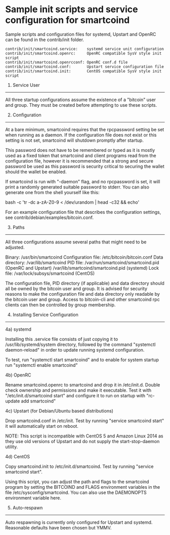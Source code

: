 Sample init scripts and service configuration for smartcoind
==========================================================

Sample scripts and configuration files for systemd, Upstart and OpenRC
can be found in the contrib/init folder.

    contrib/init/smartcoind.service:    systemd service unit configuration
    contrib/init/smartcoind.openrc:     OpenRC compatible SysV style init script
    contrib/init/smartcoind.openrcconf: OpenRC conf.d file
    contrib/init/smartcoind.conf:       Upstart service configuration file
    contrib/init/smartcoind.init:       CentOS compatible SysV style init script

1. Service User
---------------------------------

All three startup configurations assume the existence of a "bitcoin" user
and group.  They must be created before attempting to use these scripts.

2. Configuration
---------------------------------

At a bare minimum, smartcoind requires that the rpcpassword setting be set
when running as a daemon.  If the configuration file does not exist or this
setting is not set, smartcoind will shutdown promptly after startup.

This password does not have to be remembered or typed as it is mostly used
as a fixed token that smartcoind and client programs read from the configuration
file, however it is recommended that a strong and secure password be used
as this password is security critical to securing the wallet should the
wallet be enabled.

If smartcoind is run with "-daemon" flag, and no rpcpassword is set, it will
print a randomly generated suitable password to stderr.  You can also
generate one from the shell yourself like this:

bash -c 'tr -dc a-zA-Z0-9 < /dev/urandom | head -c32 && echo'


For an example configuration file that describes the configuration settings,
see contrib/debian/examples/bitcoin.conf.

3. Paths
---------------------------------

All three configurations assume several paths that might need to be adjusted.

Binary:              /usr/bin/smartcoind
Configuration file:  /etc/bitcoin/bitcoin.conf
Data directory:      /var/lib/smartcoind
PID file:            /var/run/smartcoind/smartcoind.pid (OpenRC and Upstart)
                     /var/lib/smartcoind/smartcoind.pid (systemd)
Lock file:           /var/lock/subsys/smartcoind (CentOS)

The configuration file, PID directory (if applicable) and data directory
should all be owned by the bitcoin user and group.  It is advised for security
reasons to make the configuration file and data directory only readable by the
bitcoin user and group.  Access to bitcoin-cli and other smartcoind rpc clients
can then be controlled by group membership.

4. Installing Service Configuration
-----------------------------------

4a) systemd

Installing this .service file consists of just copying it to
/usr/lib/systemd/system directory, followed by the command
"systemctl daemon-reload" in order to update running systemd configuration.

To test, run "systemctl start smartcoind" and to enable for system startup run
"systemctl enable smartcoind"

4b) OpenRC

Rename smartcoind.openrc to smartcoind and drop it in /etc/init.d.  Double
check ownership and permissions and make it executable.  Test it with
"/etc/init.d/smartcoind start" and configure it to run on startup with
"rc-update add smartcoind"

4c) Upstart (for Debian/Ubuntu based distributions)

Drop smartcoind.conf in /etc/init.  Test by running "service smartcoind start"
it will automatically start on reboot.

NOTE: This script is incompatible with CentOS 5 and Amazon Linux 2014 as they
use old versions of Upstart and do not supply the start-stop-daemon utility.

4d) CentOS

Copy smartcoind.init to /etc/init.d/smartcoind. Test by running "service smartcoind start".

Using this script, you can adjust the path and flags to the smartcoind program by
setting the BITCOIND and FLAGS environment variables in the file
/etc/sysconfig/smartcoind. You can also use the DAEMONOPTS environment variable here.

5. Auto-respawn
-----------------------------------

Auto respawning is currently only configured for Upstart and systemd.
Reasonable defaults have been chosen but YMMV.

